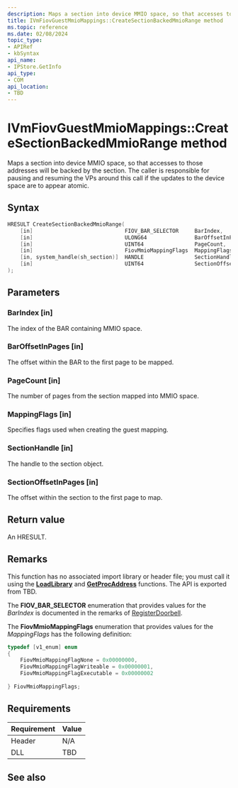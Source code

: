 ```yaml
---
description: Maps a section into device MMIO space, so that accesses to those addresses will be backed by the section.
title: IVmFiovGuestMmioMappings::CreateSectionBackedMmioRange method
ms.topic: reference
ms.date: 02/08/2024
topic_type: 
- APIRef
- kbSyntax
api_name: 
- IPStore.GetInfo
api_type: 
- COM
api_location: 
- TBD
---
```


# IVmFiovGuestMmioMappings::CreateSectionBackedMmioRange method

Maps a section into device MMIO space, so that accesses to those addresses will be backed by the section. The caller is responsible for pausing and resuming the VPs around this call if the updates to the device space are to appear atomic.

## Syntax


```C++
HRESULT CreateSectionBackedMmioRange(
    [in]                             FIOV_BAR_SELECTOR     BarIndex,
    [in]                             ULONG64               BarOffsetInPages,
    [in]                             UINT64                PageCount,
    [in]                             FiovMmioMappingFlags  MappingFlags,
    [in, system_handle(sh_section)]  HANDLE                SectionHandle,
    [in]                             UINT64                SectionOffsetInPages
);
```



## Parameters

### BarIndex [in]

The index of the BAR containing MMIO space.

### BarOffsetInPages [in]

The offset within the BAR to the first page to be mapped.

### PageCount [in]

The number of pages from the section mapped into MMIO space.

### MappingFlags [in]

Specifies flags used when creating the guest mapping.

### SectionHandle [in]

The handle to the section object.

### SectionOffsetInPages [in]

The offset within the section to the first page to map.


## Return value

An HRESULT.

## Remarks 

This function has no associated import library or header file; you must call it using the [**LoadLibrary**](/windows/desktop/api/libloaderapi/nf-libloaderapi-loadlibrarya) and [**GetProcAddress**](/windows/desktop/api/libloaderapi/nf-libloaderapi-getprocaddress) functions. The API is exported from TBD.

The **FIOV_BAR_SELECTOR** enumeration that provides values for the *BarIndex* is documented in the remarks of [RegisterDoorbell](ivmfiovguestmemoryfastnotification-registerdoorbell.md).

The **FiovMmioMappingFlags** enumeration that provides values for the *MappingFlags* has the following definition:


```c++
typedef [v1_enum] enum
{
    FiovMmioMappingFlagNone = 0x00000000,
    FiovMmioMappingFlagWriteable = 0x00000001,
    FiovMmioMappingFlagExecutable = 0x00000002
 
} FiovMmioMappingFlags;
``````

## Requirements



| Requirement | Value |
|-------------------|----------------------------------------------------------------------------------------|
| Header | N/A    |
| DLL  | TBD |



## See also



 

 
